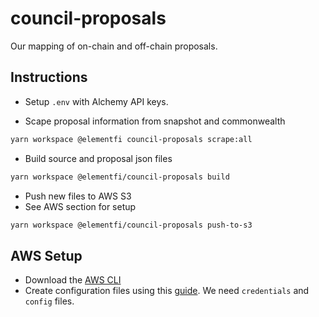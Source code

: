 # council-proposals

Our mapping of on-chain and off-chain proposals.

## Instructions

- Setup `.env` with Alchemy API keys.

- Scape proposal information from snapshot and commonwealth

```bash
yarn workspace @elementfi council-proposals scrape:all

```

- Build source and proposal json files

```bash
yarn workspace @elementfi/council-proposals build
```

- Push new files to AWS S3
- See AWS section for setup

```bash
yarn workspace @elementfi/council-proposals push-to-s3
```

## AWS Setup

- Download the [AWS CLI](https://docs.aws.amazon.com/cli/latest/userguide/getting-started-install.html)
- Create configuration files using this [guide](https://docs.aws.amazon.com/cli/latest/userguide/cli-configure-files.html). We need `credentials` and `config` files.

